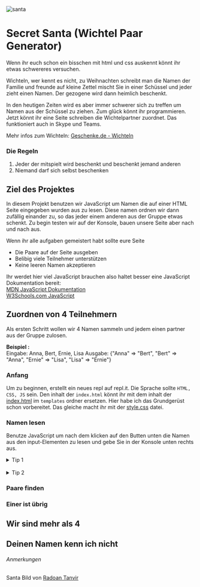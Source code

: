 ![santa]
# Secret Santa (Wichtel Paar Generator)
Wenn ihr euch schon ein bisschen mit html und css auskennt könnt ihr etwas schwereres versuchen.

Wichteln, wer kennt es nicht, zu Weihnachten schreibt man die Namen der Familie und freunde auf 
kleine Zettel mischt Sie in einer Schüssel und jeder zieht einen Namen. Der gezogene wird dann heimlich beschenkt.

In den heutigen Zeiten wird es aber immer schwerer sich zu treffen um Namen aus der Schüssel zu ziehen.
Zum glück könnt ihr programmieren. Jetzt könnt ihr eine Seite schreiben die Wichtelpartner zuordnet.
Das funktioniert auch in Skype und Teams.

Mehr infos zum Wichteln: [Geschenke.de - Wichteln](https://www.geschenke.de/magazin-wichteln/)

### Die Regeln
1. Jeder der mitspielt wird beschenkt und beschenkt jemand anderen
2. Niemand darf sich selbst beschenken

## Ziel des Projektes
In diesem Projekt benutzen wir JavaScript um Namen die auf einer HTML Seite eingegeben wurden aus zu lesen.
Diese namen ordnen wir dann zufällig einander zu, so das jeder einem anderen aus der Gruppe etwas schenkt.
Zu begin testen wir auf der Konsole, bauen unsere Seite aber nach und nach aus.

Wenn ihr alle aufgaben gemeistert habt sollte eure Seite
* Die Paare auf der Seite ausgeben
* Belibig viele Teilnehmer unterstützen
* Keine leeren Namen akzeptieren

Ihr werdet hier viel JavaScript brauchen also haltet besser eine JavaScript Dokumentation bereit:  
[MDN JavaScript Dokumentation](https://developer.mozilla.org/de/docs/Web/JavaScript)  
[W3Schools.com JavaScript](https://www.w3schools.com/js/default.asp)


## Zuordnen von 4 Teilnehmern

Als ersten Schritt wollen wir 4 Namen sammeln und jedem einen partner aus der Gruppe zulosen.

**Beispiel :**  
Eingabe: Anna, Bert, Ernie, Lisa
Ausgabe: {"Anna" => "Bert", "Bert" => "Anna", "Ernie" => "Lisa", "Lisa" => "Ernie"}

### Anfang
Um zu beginnen, erstellt ein neues repl auf repl.it. Die Sprache sollte `HTML, CSS, JS` sein.
Den inhalt der `index.html` könnt ihr mit dem inhalt der [index.html](templates/index.html) im `templates` ordner ersetzen. Hier habe ich das Grundgerüst schon vorbereitet. Das gleiche macht ihr mit der [style.css](templates/style.css) datei.

### Namen lesen
Benutze JavaScript um nach dem klicken auf den Butten unten die Namen aus den input-Elementen zu lesen und gebe Sie in der Konsole unten rechts aus.

<details>
  <summary>Tip 1</summary>

  Dazu wirst du die `querySelector` Funktion und einen `EventListener` brauchen.

  ### querySelector Beispiel
  ```html
  <button calss="myButton">Drück mich</button>
  ```

  ```javascript
  const button = document.querySelector(".myButton");
  ```

  ### EventListener Beispiel    
  ```javascript
  button.addEventListener("click", tueEtwas);

  function tueEtwas(event){
    event.preventDefault();
    // hier dein code
  }
  ```
</details><br>
<details>
  <summary>Tip 2</summary>

  Um die Namen zu lesen kanst du die `value` Eigenschaft von input-Elementen nutzen
  ### value Beispiel    
  ```javascript
  let wichtelName = myInput.value
  ```
</details>


### Paare finden

### Einer ist übrig

## Wir sind mehr als 4

## Deinen Namen kenn ich nicht


###### Anmerkungen

Santa Bild von [Radoan Tanvir](https://pixabay.com/de/users/radoan_tanvir-866268/?utm_source=link-attribution&amp;utm_medium=referral&amp;utm_campaign=image&amp;utm_content=5668363) 

[santa]: https://cdn.pixabay.com/photo/2020/10/19/17/03/santa-claus-5668363_960_720.png
